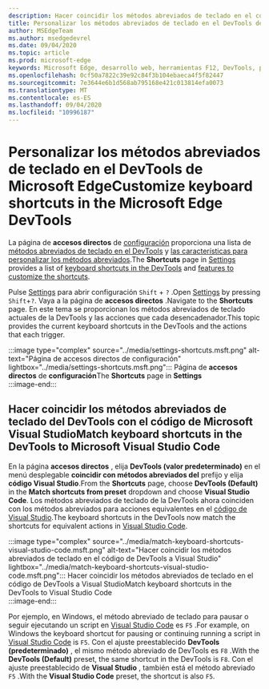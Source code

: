 ```yaml
---
description: Hacer coincidir los métodos abreviados de teclado en el código de DevTools a Visual Studio
title: Personalizar los métodos abreviados de teclado en el DevTools de Microsoft Edge
author: MSEdgeTeam
ms.author: msedgedevrel
ms.date: 09/04/2020
ms.topic: article
ms.prod: microsoft-edge
keywords: Microsoft Edge, desarrollo web, herramientas F12, DevTools, personalizado, métodos abreviados, teclado, código de Visual Studio
ms.openlocfilehash: 0cf50a7822c39e92c84f3b104ebaeca4f5f82447
ms.sourcegitcommit: 7e3644e6b1d568ab795168e421c013814efa0073
ms.translationtype: MT
ms.contentlocale: es-ES
ms.lasthandoff: 09/04/2020
ms.locfileid: "10996187"
---
```

# <span data-ttu-id="01245-104">Personalizar los métodos abreviados de teclado en el DevTools de Microsoft Edge</span><span class="sxs-lookup"><span data-stu-id="01245-104">Customize keyboard shortcuts in the Microsoft Edge DevTools</span></span>

<span data-ttu-id="01245-105">La página de **accesos directos** de [configuración][DevToolsCustomizeSettings] proporciona una lista de [métodos abreviados de teclado en el DevTools][DevToolsShortcuts] y [las características para personalizar los métodos abreviados](#match-keyboard-shortcuts-in-the-devtools-to-microsoft-visual-studio-code).</span><span class="sxs-lookup"><span data-stu-id="01245-105">The **Shortcuts** page in [Settings][DevToolsCustomizeSettings] provides a list of [keyboard shortcuts in the DevTools][DevToolsShortcuts] and [features to customize the shortcuts](#match-keyboard-shortcuts-in-the-devtools-to-microsoft-visual-studio-code).</span></span>  

<span data-ttu-id="01245-106">Pulse [Settings][DevToolsCustomizeSettings] para abrir configuración `Shift` + `?` .</span><span class="sxs-lookup"><span data-stu-id="01245-106">Open [Settings][DevToolsCustomizeSettings] by pressing `Shift`+`?`.</span></span>  <span data-ttu-id="01245-107">Vaya a la página de **accesos directos** .</span><span class="sxs-lookup"><span data-stu-id="01245-107">Navigate to the **Shortcuts** page.</span></span>  <span data-ttu-id="01245-108">En este tema se proporcionan los métodos abreviados de teclado actuales de la DevTools y las acciones que cada desencadenador.</span><span class="sxs-lookup"><span data-stu-id="01245-108">This topic provides the current keyboard shortcuts in the DevTools and the actions that each trigger.</span></span>  

:::image type="complex" source="../media/settings-shortcuts.msft.png" alt-text="Página de accesos directos de configuración" lightbox="../media/settings-shortcuts.msft.png":::
   <span data-ttu-id="01245-110">Página de **accesos directos** de **configuración**</span><span class="sxs-lookup"><span data-stu-id="01245-110">The **Shortcuts** page in **Settings**</span></span>  
:::image-end:::  

## <span data-ttu-id="01245-111">Hacer coincidir los métodos abreviados de teclado del DevTools con el código de Microsoft Visual Studio</span><span class="sxs-lookup"><span data-stu-id="01245-111">Match keyboard shortcuts in the DevTools to Microsoft Visual Studio Code</span></span>

<span data-ttu-id="01245-112">En la página **accesos directos** , elija **DevTools (valor predeterminado)** en el menú desplegable **coincidir con métodos abreviados del** prefijo y elija **código Visual Studio**.</span><span class="sxs-lookup"><span data-stu-id="01245-112">From the **Shortcuts** page, choose **DevTools (Default)** in the **Match shortcuts from preset** dropdown and choose **Visual Studio Code**.</span></span>  <span data-ttu-id="01245-113">Los métodos abreviados de teclado de la DevTools ahora coinciden con los métodos abreviados para acciones equivalentes en el [código de Visual Studio][VisualStudioCode].</span><span class="sxs-lookup"><span data-stu-id="01245-113">The keyboard shortcuts in the DevTools now match the shortcuts for equivalent actions in [Visual Studio Code][VisualStudioCode].</span></span>  

:::image type="complex" source="../media/match-keyboard-shortcuts-visual-studio-code.msft.png" alt-text="Hacer coincidir los métodos abreviados de teclado en el código de DevTools a Visual Studio" lightbox="../media/match-keyboard-shortcuts-visual-studio-code.msft.png":::
   <span data-ttu-id="01245-115">Hacer coincidir los métodos abreviados de teclado en el código de DevTools a Visual Studio</span><span class="sxs-lookup"><span data-stu-id="01245-115">Match keyboard shortcuts in the DevTools to Visual Studio Code</span></span>  
:::image-end:::  

<span data-ttu-id="01245-116">Por ejemplo, en Windows, el método abreviado de teclado para pausar o seguir ejecutando un script en [Visual Studio Code][VisualStudioCodeShortcutsKeyboardWindows] es `F5` .</span><span class="sxs-lookup"><span data-stu-id="01245-116">For example, on Windows the keyboard shortcut for pausing or continuing running a script in [Visual Studio Code][VisualStudioCodeShortcutsKeyboardWindows] is `F5`.</span></span>  <span data-ttu-id="01245-117">Con el ajuste preestablecido **DevTools (predeterminado)** , el mismo método abreviado de DevTools es `F8` .</span><span class="sxs-lookup"><span data-stu-id="01245-117">With the **DevTools (Default)** preset, the same shortcut in the DevTools is `F8`.</span></span>  <span data-ttu-id="01245-118">Con el ajuste preestablecido de **Visual Studio** , también está el método abreviado `F5` .</span><span class="sxs-lookup"><span data-stu-id="01245-118">With the **Visual Studio Code** preset, the shortcut is also `F5`.</span></span>  

<!-- ## Edit shortcuts for any action in the DevTools -->

<!-- links -->  

[DevToolsCustomizeSettings]: ./index.md#settings "Configuración-personalizar Microsoft Edge DevTools | Microsoft docs"  
[DevToolsShortcuts]: ../shortcuts.md "Métodos abreviados de teclado de Microsoft Edge DevTools | Microsoft docs"  
[VisualStudioCode]: https://code.visualstudio.com "Código de Microsoft Visual Studio"  
[VisualStudioCodeShortcutsKeyboardWindows]: https://code.visualstudio.com/shortcuts/keyboard-shortcuts-windows.pdf "Métodos abreviados de teclado de código de Visual Studio para Windows | Código de Microsoft Visual Studio"  
